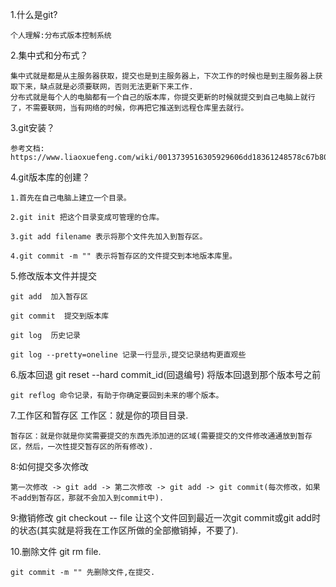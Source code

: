 1.什么是git?

	个人理解:分布式版本控制系统

2.集中式和分布式？

	集中式就是都是从主服务器获取，提交也是到主服务器上，下次工作的时候也是到主服务器上获取下来，缺点就是必须要联网，否则无法更新下来工作.
	分布式就是每个人的电脑都有一个自己的版本库，你提交更新的时候就提交到自己电脑上就行了，不需要联网，当有网络的时候，你再把它推送到远程仓库里去就行。
		
3.git安装？

	参考文档:
	https://www.liaoxuefeng.com/wiki/0013739516305929606dd18361248578c67b8067c8c017b000/00137396287703354d8c6c01c904c7d9ff056ae23da865a000

4.git版本库的创建？

	1.首先在自己电脑上建立一个目录。

	2.git init 把这个目录变成可管理的仓库。

	3.git add filename 表示将那个文件先加入到暂存区。

	4.git commit -m "" 表示将暂存区的文件提交到本地版本库里。

5.修改版本文件并提交

	git add  加入暂存区

	git commit  提交到版本库

	git log  历史记录

	git log --pretty=oneline 记录一行显示,提交记录结构更直观些
6.版本回退
	git reset --hard commit_id(回退编号) 将版本回退到那个版本号之前

	git reflog 命令记录，有助于你确定要回到未来的哪个版本。

	
7.工作区和暂存区
	工作区：就是你的项目目录.

	暂存区：就是你就是你奖需要提交的东西先添加进的区域(需要提交的文件修改通通放到暂存区，然后，一次性提交暂存区的所有修改).

8:如何提交多次修改

	第一次修改 -> git add -> 第二次修改 -> git add -> git commit(每次修改，如果不add到暂存区，那就不会加入到commit中).

9:撤销修改
	git checkout -- file 让这个文件回到最近一次git commit或git add时的状态(其实就是将我在工作区所做的全部撤销掉，不要了).

10.删除文件
	git rm file. 

	git commit -m "" 先删除文件,在提交.


